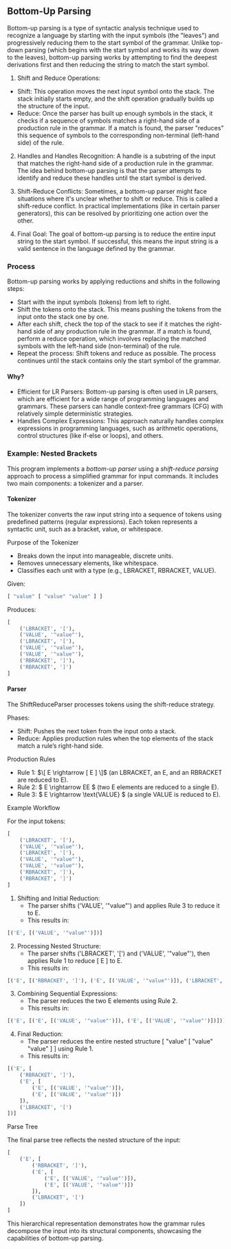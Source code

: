 
## Bottom-Up Parsing

Bottom-up parsing is a type of syntactic analysis technique used to recognize a language by starting with the input symbols (the "leaves") and progressively reducing them to the start symbol of the grammar. Unlike top-down parsing (which begins with the start symbol and works its way down to the leaves), bottom-up parsing works by attempting to find the deepest derivations first and then reducing the string to match the start symbol.

1. Shift and Reduce Operations:
- Shift: This operation moves the next input symbol onto the stack. The stack initially starts empty, and the shift operation gradually builds up the structure of the input.
- Reduce: Once the parser has built up enough symbols in the stack, it checks if a sequence of symbols matches a right-hand side of a production rule in the grammar. If a match is found, the parser "reduces" this sequence of symbols to the corresponding non-terminal (left-hand side) of the rule.

2. Handles and Handles Recognition:
A handle is a substring of the input that matches the right-hand side of a production rule in the grammar. The idea behind bottom-up parsing is that the parser attempts to identify and reduce these handles until the start symbol is derived.

3. Shift-Reduce Conflicts:
Sometimes, a bottom-up parser might face situations where it's unclear whether to shift or reduce. This is called a shift-reduce conflict. In practical implementations (like in certain parser generators), this can be resolved by prioritizing one action over the other.

4. Final Goal:
The goal of bottom-up parsing is to reduce the entire input string to the start symbol. If successful, this means the input string is a valid sentence in the language defined by the grammar.


### Process

Bottom-up parsing works by applying reductions and shifts in the following steps:
- Start with the input symbols (tokens) from left to right.
- Shift the tokens onto the stack. This means pushing the tokens from the input onto the stack one by one.
- After each shift, check the top of the stack to see if it matches the right-hand side of any production rule in the grammar. If a match is found, perform a reduce operation, which involves replacing the matched symbols with the left-hand side (non-terminal) of the rule.
- Repeat the process: Shift tokens and reduce as possible. The process continues until the stack contains only the start symbol of the grammar.


#### Why?
- Efficient for LR Parsers: Bottom-up parsing is often used in LR parsers, which are efficient for a wide range of programming languages and grammars. These parsers can handle context-free grammars (CFG) with relatively simple deterministic strategies.
- Handles Complex Expressions: This approach naturally handles complex expressions in programming languages, such as arithmetic operations, control structures (like if-else or loops), and others.


### Example: Nested Brackets

This program implements a *bottom-up parser* using a *shift-reduce parsing* approach to
process a simplified grammar for input commands. It includes two main components:
a tokenizer and a parser.

#### Tokenizer

The tokenizer converts the raw input string into a sequence of tokens using predefined
patterns (regular expressions). Each token represents a syntactic unit, such as a bracket,
value, or whitespace.

Purpose of the Tokenizer
- Breaks down the input into manageable, discrete units.
- Removes unnecessary elements, like whitespace.
- Classifies each unit with a type (e.g., LBRACKET, RBRACKET, VALUE).

Given:

```python
[ "value" [ "value" "value" ] ]
```

Produces:

```python
[
    ('LBRACKET', '['),
    ('VALUE', '"value"'),
    ('LBRACKET', '['),
    ('VALUE', '"value"'),
    ('VALUE', '"value"'),
    ('RBRACKET', ']'),
    ('RBRACKET', ']')
]
```

#### Parser

The ShiftReduceParser processes tokens using the shift-reduce strategy.

Phases:
- Shift: Pushes the next token from the input onto a stack.
- Reduce: Applies production rules when the top elements of the stack match a rule’s right-hand side.

Production Rules
* Rule 1: $\[ E \rightarrow [ E ] \]$ (an LBRACKET, an E, and an RBRACKET are reduced to E).
* Rule 2: $ E \rightarrow EE $ (two E elements are reduced to a single E).
* Rule 3: $ E \rightarrow \text{VALUE} $ (a single VALUE is reduced to E).

Example Workflow

For the input tokens:

```python
[
    ('LBRACKET', '['),
    ('VALUE', '"value"'),
    ('LBRACKET', '['),
    ('VALUE', '"value"'),
    ('VALUE', '"value"'),
    ('RBRACKET', ']'),
    ('RBRACKET', ']')
]
```

1. Shifting and Initial Reduction:
    - The parser shifts ('VALUE', '"value"') and applies Rule 3 to reduce it to E.
	- This results in:
```python
[('E', [('VALUE', '"value"')])]
```

2. Processing Nested Structure:
	- The parser shifts ('LBRACKET', '[') and ('VALUE', '"value"'), then applies Rule 1 to reduce [ E ] to E.
	- This results in:
```python
[('E', [('RBRACKET', ']'), ('E', [('VALUE', '"value"')]), ('LBRACKET', '[')])]
```

3. Combining Sequential Expressions:
	- The parser reduces the two E elements using Rule 2.
	- This results in:
```python
[('E', [('E', [('VALUE', '"value"')]), ('E', [('VALUE', '"value"')])])]
```

4. Final Reduction:
	- The parser reduces the entire nested structure [ "value" [ "value" "value" ] ] using Rule 1.
	- This results in:
```python
[('E', [
    ('RBRACKET', ']'),
    ('E', [
        ('E', [('VALUE', '"value"')]),
        ('E', [('VALUE', '"value"')])
    ]),
    ('LBRACKET', '[')
])]
```

Parse Tree

The final parse tree reflects the nested structure of the input:
```python
[
    ('E', [
        ('RBRACKET', ']'),
        ('E', [
            ('E', [('VALUE', '"value"')]),
            ('E', [('VALUE', '"value"')])
        ]),
        ('LBRACKET', '[')
    ])
]
```
This hierarchical representation demonstrates how the grammar rules decompose the input
into its structural components, showcasing the capabilities of bottom-up parsing.
